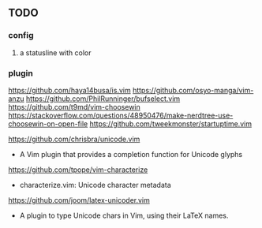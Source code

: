 ## TODO

### config

1. a statusline with color

### plugin

<https://github.com/haya14busa/is.vim>
<https://github.com/osyo-manga/vim-anzu>
<https://github.com/PhilRunninger/bufselect.vim>
<https://github.com/t9md/vim-choosewin>
<https://stackoverflow.com/questions/48950476/make-nerdtree-use-choosewin-on-open-file>
<https://github.com/tweekmonster/startuptime.vim>

<https://github.com/chrisbra/unicode.vim>

- A Vim plugin that provides a completion function for Unicode glyphs

<https://github.com/tpope/vim-characterize>

- characterize.vim: Unicode character metadata

<https://github.com/joom/latex-unicoder.vim>

- A plugin to type Unicode chars in Vim, using their LaTeX names.
